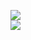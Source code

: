 [![](https://img.shields.io/badge/Made%20With-Github%20Spray-lightgrey.svg?style=for-the-badge&logo=github)](https://github.com/Annihil/github-spray#9592)  
[![](https://i.imgur.com/2DrTn0Z.gif)](https://github.com/Annihil/github-spray)
